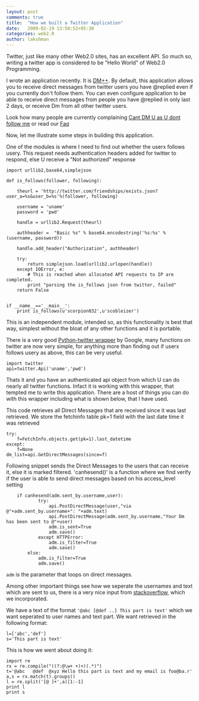 ```yaml
---
layout: post
comments: true
title:  "How we built a Twitter Application"
date:   2009-02-19 13:50:52+05:30
categories: web2.0
author: lakshman
---
```

Twitter, just like many other Web2.0 sites, has an excellent API. So much so, writing a twitter app is considered to be "Hello World" of Web2.0 Programming.

I wrote an application recently. It is [DM++](http://dmplusplus.com). By default, this application allows you to receive direct messages from twitter users you have @replied even if you currently don't follow them. You can even configure application to be able to receive direct messages from people you have @replied in only last 2 days, or receive Dm from all other twitter users.

Look how many people are currently complaining [Cant DM U as U dont follow me](http://search.twitter.com/search?q=%22cant+dm%22) or read our [Faq](http://faq.dmplusplus.com)

Now, let me illustrate some steps in building this application.

One of the modules is where I need to find out whether the userx follows usery. This request needs authentication headers added for twitter to respond, else U receive a "Not authorized" response


    import urllib2,base64,simplejson

    def is_follows(follower, following):

        theurl = 'http://twitter.com/friendships/exists.json?user_a=%s&user_b=%s'%(follower, following)

        username = 'uname'
        password = 'pwd'

        handle = urllib2.Request(theurl)

        authheader =  "Basic %s" % base64.encodestring('%s:%s' % (username, password))

        handle.add_header("Authorization", authheader)

        try:
            return simplejson.load(urllib2.urlopen(handle))
        except IOError, e:
            # This is reached when allocated API requests to IP are completed.
            print "parsing the is_follows json from twitter, failed"
        return False


    if __name__=='__main__':
        print is_follows(u'scorpion032',u'scobleizer')


This is an independent module, intended so, as this functionality is best that way, simplest without the bloat of any other functions and it is portable.

There is a very good <a href="http://code.google.com/p/python-twitter/">Python-twitter wrapper</a> by Google, many functions on twitter are now very simple, for anything more than finding out if userx follows usery as above, this can be very useful.


    import twitter
    api=twitter.Api('uname','pwd')


Thats it and you have an authenticated api object from which U can do nearly all twitter functions. Infact it is working with this wrapper, that tempted me to write this application. There are a host of things you can do with this wrapper including what is shown below, that I have used.

This code retrieves all Direct Messages that are received since it was last retrieved. We store the fetchinfo table pk=1 field with the last date time it was retrieved


    try:
        f=FetchInfo.objects.get(pk=1).last_datetime
    except:
        f=None
    dm_list=api.GetDirectMessages(since=f)


Following snippet sends the Direct Messages to the users that can receive it, else it is marked filtered.
'canhesend()' is a function where we find verify if the user is able to send direct messages based on his access_level setting


	    if canhesend(adm.sent_by.username,user):
                try:
                    api.PostDirectMessage(user,"via @"+adm.sent_by.username+": "+adm.text)
                    api.PostDirectMessage(adm.sent_by.username,"Your Dm has been sent to @"+user)
                    adm.is_sent=True
                    adm.save()
                except HTTPError:
                    adm.is_filter=True
                    adm.save()
            else:
                adm.is_filter=True
                adm.save()


`adm` is the parameter that loops on direct messages.

Among other important things see how we seperate the usernames and text which are sent to us, there is a very nice input from [stackoverflow](http://stackoverflow.com/questions/558105/string-separation-in-required-format-pythonic-way-with-or-w-o-regex/563299#563299), which we incorporated.

We have a text of the format
`'@abc [@def ..] This part is text'`
which we want seperated to user names and text part. We want retrieved in the following format:

    l=['abc','def']
    s='This part is text'

This is how we went about doing it:

    import re
    rx = re.compile("((?:@\w+ +)+)(.*)")
    t='@abc   @def  @xyz Hello this part is text and my email is foo@ba.r'
    a,s = rx.match(t).groups()
    l = re.split('[@ ]+',a)[1:-1]
    print l
    print s


